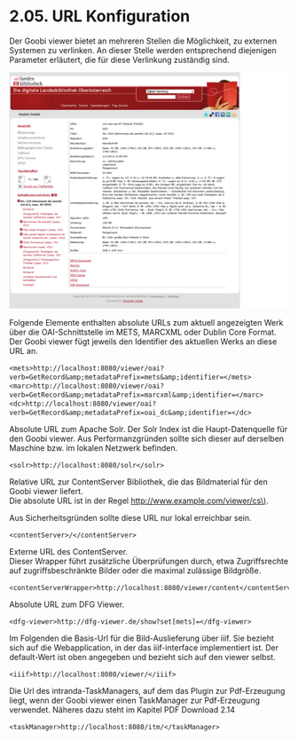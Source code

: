 # 2.05. URL Konfiguration

Der Goobi viewer bietet an mehreren Stellen die Möglichkeit, zu externen Systemen zu verlinken. An dieser Stelle werden entsprechend diejenigen Parameter erläutert, die für diese Verlinkung zuständig sind.

![](../.gitbook/assets/url-konfig.png)

Folgende Elemente enthalten absolute URLs zum aktuell angezeigten Werk über die OAI-Schnittstelle im METS, MARCXML oder Dublin Core Format. Der Goobi viewer fügt jeweils den Identifier des aktuellen Werks an diese URL an.

```markup
<mets>http://localhost:8080/viewer/oai?verb=GetRecord&amp;metadataPrefix=mets&amp;identifier=</mets>
<marc>http://localhost:8080/viewer/oai?verb=GetRecord&amp;metadataPrefix=marcxml&amp;identifier=</marc>
<dc>http://localhost:8080/viewer/oai?verb=GetRecord&amp;metadataPrefix=oai_dc&amp;identifier=</dc>
```



Absolute URL zum Apache Solr. Der Solr Index ist die Haupt-Datenquelle für den Goobi viewer. Aus Performanzgründen sollte sich dieser auf derselben Maschine bzw. im lokalen Netzwerk befinden.

```markup
<solr>http://localhost:8080/solr</solr>
```



Relative URL zur ContentServer Bibliothek, die das Bildmaterial für den Goobi viewer liefert.  
Die absolute URL ist in der Regel [http://www.example.com/viewer/cs\)](http://www.example.com/viewer/cs%29#).

Aus Sicherheitsgründen sollte diese URL nur lokal erreichbar sein.

```markup
<contentServer>/</contentServer>
```



Externe URL des ContentServer.  
Dieser Wrapper führt zusätzliche Überprüfungen durch, etwa Zugriffsrechte auf zugriffsbeschränkte Bilder oder die maximal zulässige Bildgröße.

```markup
<contentServerWrapper>http://localhost:8080/viewer/content</contentServerWrapper>
```



Absolute URL zum DFG Viewer.

```markup
<dfg-viewer>http://dfg-viewer.de/show?set[mets]=</dfg-viewer>
```



Im Folgenden die Basis-Url für die Bild-Auslieferung über iiif. Sie bezieht sich auf die Webapplication, in der das iiif-interface implementiert ist. Der default-Wert ist oben angegeben und bezieht sich auf den viewer selbst.

```markup
<iiif>http://localhost:8080/viewer/</iiif>
```



Die Url des intranda-TaskManagers, auf dem das Plugin zur Pdf-Erzeugung liegt, wenn der Goobi viewer einen TaskManager zur Pdf-Erzeugung verwendet. Näheres dazu steht im Kapitel PDF Download 2.14

```markup
<taskManager>http://localhost:8080/itm/</taskManager>
```

